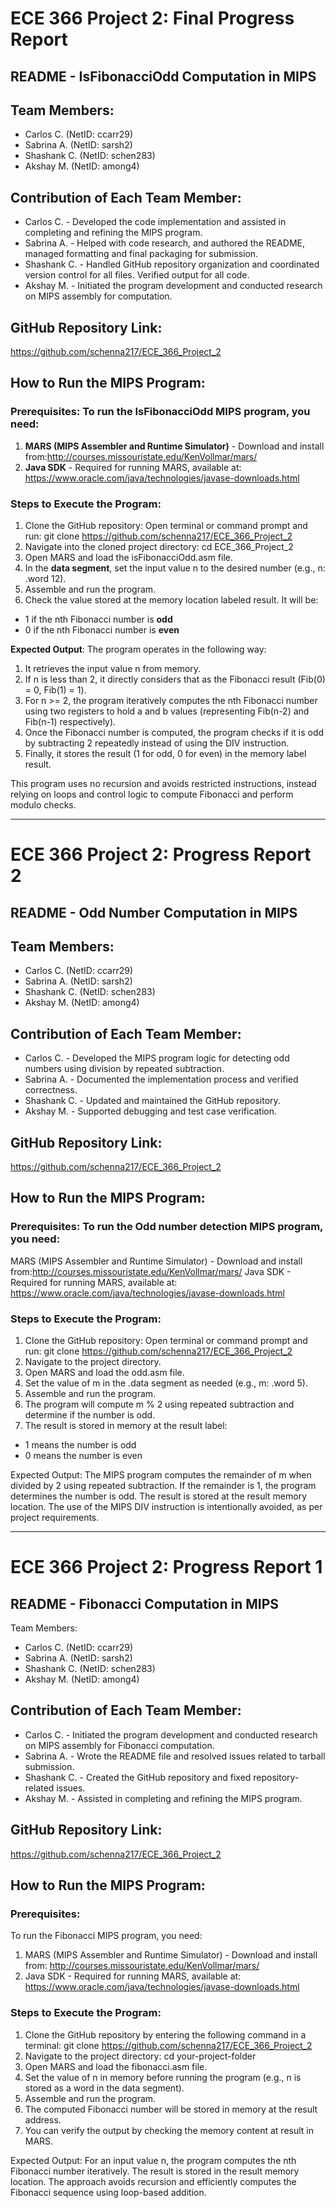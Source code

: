 # ECE 366 Project 2: Final Progress Report
## README - IsFibonacciOdd Computation in MIPS
## Team Members: 
- Carlos C. (NetID: ccarr29)
- Sabrina A. (NetID: sarsh2)
- Shashank C. (NetID: schen283)
- Akshay M. (NetID: among4)
## Contribution of Each Team Member:
- Carlos C. - Developed the code implementation and assisted in completing and refining the MIPS program.
- Sabrina A. - Helped with code research, and authored the README, managed formatting and final packaging for submission.
- Shashank C. - Handled GitHub repository organization and coordinated version control for all files. Verified output for all code.
- Akshay M. - Initiated the program development and conducted research on MIPS assembly for computation.
## GitHub Repository Link:
https://github.com/schenna217/ECE_366_Project_2 
## How to Run the MIPS Program:
### Prerequisites: To run the IsFibonacciOdd MIPS program, you need:
1. **MARS (MIPS Assembler and Runtime Simulator)** - Download and install from:http://courses.missouristate.edu/KenVollmar/mars/
2. **Java SDK** - Required for running MARS, available at: https://www.oracle.com/java/technologies/javase-downloads.html
### Steps to Execute the Program:
1. Clone the GitHub repository: Open terminal or command prompt and run: git clone https://github.com/schenna217/ECE_366_Project_2
2. Navigate into the cloned project directory: cd ECE_366_Project_2
3. Open MARS and load the isFibonacciOdd.asm file.
4. In the **data segment**, set the input value n to the desired number (e.g., n: .word 12).
5. Assemble and run the program.
6. Check the value stored at the memory location labeled result. It will be:
  - 1 if the nth Fibonacci number is **odd**
  - 0 if the nth Fibonacci number is **even**

**Expected Output**: 
The program operates in the following way:
1. It retrieves the input value n from memory.
2. If n is less than 2, it directly considers that as the Fibonacci result (Fib(0) = 0, Fib(1) = 1).
3. For n >= 2, the program iteratively computes the nth Fibonacci number using two registers to hold a and b values (representing Fib(n-2) and Fib(n-1) respectively).
4. Once the Fibonacci number is computed, the program checks if it is odd by subtracting 2 repeatedly instead of using the DIV instruction.
5. Finally, it stores the result (1 for odd, 0 for even) in the memory label result.

This program uses no recursion and avoids restricted instructions, instead relying on loops and control logic to compute Fibonacci and perform modulo checks.

--------------------------------------
# ECE 366 Project 2: Progress Report 2
## README - Odd Number Computation in MIPS
## Team Members: 
- Carlos C. (NetID: ccarr29)
- Sabrina A. (NetID: sarsh2)
- Shashank C. (NetID: schen283)
- Akshay M. (NetID: among4)
## Contribution of Each Team Member:
- Carlos C. - Developed the MIPS program logic for detecting odd numbers using division by repeated subtraction.
- Sabrina A. - Documented the implementation process and verified correctness.
- Shashank C. - Updated and maintained the GitHub repository. 
- Akshay M. - Supported debugging and test case verification.
## GitHub Repository Link:
https://github.com/schenna217/ECE_366_Project_2 
## How to Run the MIPS Program:
### Prerequisites: To run the Odd number detection MIPS program, you need:
MARS (MIPS Assembler and Runtime Simulator) - Download and install from:http://courses.missouristate.edu/KenVollmar/mars/
Java SDK - Required for running MARS, available at: https://www.oracle.com/java/technologies/javase-downloads.html
### Steps to Execute the Program:
1. Clone the GitHub repository: Open terminal or command prompt and run: git clone https://github.com/schenna217/ECE_366_Project_2
2. Navigate to the project directory.
3. Open MARS and load the odd.asm file.
4. Set the value of m in the .data segment as needed (e.g., m: .word 5).
5. Assemble and run the program.
6. The program will compute m % 2 using repeated subtraction and determine if the number is odd.
7. The result is stored in memory at the result label:
  - 1 means the number is odd
  - 0 means the number is even

Expected Output: The MIPS program computes the remainder of m when divided by 2 using repeated subtraction. If the remainder is 1, the program determines the number is odd. The result is stored at the result memory location. The use of the MIPS DIV instruction is intentionally avoided, as per project requirements.

--------------------------------------
# ECE 366 Project 2: Progress Report 1

## README - Fibonacci Computation in MIPS

Team Members: 
- Carlos C. (NetID: ccarr29)
- Sabrina A. (NetID: sarsh2)
- Shashank C. (NetID: schen283)
- Akshay M. (NetID: among4)

## Contribution of Each Team Member:
- Carlos C. - Initiated the program development and conducted research on MIPS assembly for Fibonacci computation.
- Sabrina A. - Wrote the README file and resolved issues related to tarball submission.
- Shashank C. - Created the GitHub repository and fixed repository-related issues.
- Akshay M. - Assisted in completing and refining the MIPS program.

## GitHub Repository Link:
https://github.com/schenna217/ECE_366_Project_2

## How to Run the MIPS Program:

### Prerequisites:
To run the Fibonacci MIPS program, you need:
1. MARS (MIPS Assembler and Runtime Simulator) - Download and install from: http://courses.missouristate.edu/KenVollmar/mars/
2. Java SDK - Required for running MARS, available at: https://www.oracle.com/java/technologies/javase-downloads.html

### Steps to Execute the Program:
1. Clone the GitHub repository by entering the following command in a terminal: git clone https://github.com/schenna217/ECE_366_Project_2
2. Navigate to the project directory: cd your-project-folder
3. Open MARS and load the fibonacci.asm file.
4. Set the value of n in memory before running the program (e.g., n is stored as a word in the data segment).
5. Assemble and run the program.
6. The computed Fibonacci number will be stored in memory at the result address.
7. You can verify the output by checking the memory content at result in MARS.

Expected Output: For an input value n, the program computes the nth Fibonacci number iteratively. The result is stored in the result memory location. The approach avoids recursion and efficiently computes the Fibonacci sequence using loop-based addition.
